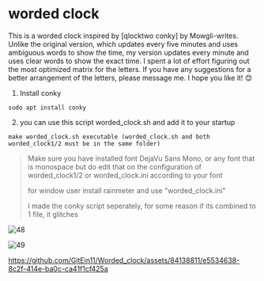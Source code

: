 # worded clock

This is a worded clock inspired by [qlocktwo conky] by Mowgli-writes. Unlike the original version, which updates every five minutes and uses ambiguous words to show the time, my version updates every minute and uses clear words to show the exact time. I spent a lot of effort figuring out the most optimized matrix for the letters. If you have any suggestions for a better arrangement of the letters, please message me. I hope you like it! 😊


1. Install conky
```
sudo apt install conky
```
2. you can use this script worded_clock.sh and add it to your startup
```
make worded_clock.sh executable (worded_clock.sh and both worded_clock1/2 must be in the same folder)
```
>Make sure you have installed font DejaVu Sans Mono, or any font that is monospace but do edit that on the configuration of worded_clock1/2 or worded_clock.ini according to your font
>
>for window user install rainmeter and use "worded_clock.ini"
>
>I made the conky script seperately, for some reason if its combined to 1 file, it glitches

![48](https://github.com/GitEin11/Word-clock-updated-every-minute-/assets/84138811/2d86f019-e40f-4333-b4db-99e60a5471a4)

![49](https://github.com/GitEin11/Word-clock-updated-every-minute-/assets/84138811/3e98ace0-3d92-4b3b-b2eb-3eb7a4646828)


https://github.com/GitEin11/Worded_clock/assets/84138811/e5534638-8c2f-414e-ba0c-ca41f1cf425a
